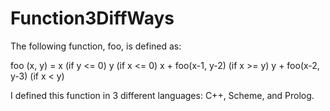 # Function3DiffWays

The following function, foo, is defined as:

foo (x, y) = x  (if y <= 0)
             y  (if x <= 0)
             x + foo(x-1, y-2)  (if x >= y)
             y + foo(x-2, y-3)  (if x < y)
             
I defined this function in 3 different languages: C++, Scheme, and Prolog.
